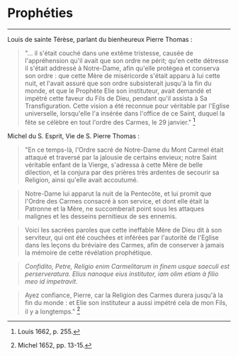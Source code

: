 # Prophéties

***

Louis de sainte Térèse, parlant du bienheureux Pierre Thomas :

> "... il s'était couché dans une extême tristesse, causée de l'appréhension qu'il avait que son ordre ne périt; qu'en cette détresse il s'était addressé à Notre-Dame, afin qu'elle protégea et conserva son ordre : que cette Mère de miséricorde s'était apparu à lui cette nuit, et l'avait assuré que son ordre subsisterait jusqu'à la fin du monde, et que le Prophète Elie son instituteur, avait demandé et impétré cette faveur du Fils de Dieu, pendant qu'il assista à Sa Transfiguration. Cette vision a été reconnue pour véritable par l'Eglise universelle, lorsqu'elle l'a insérée dans l'office de ce Saint, duquel la fête se célèbre en tout l'ordre des Carmes, le 29 janvier." [^1]

[^1]: Louis 1662, p. 255.

Michel du S. Esprit, Vie de S. Pierre Thomas :

> "En ce temps-là, l'Ordre sacré de Notre-Dame du Mont Carmel était attaqué et traversé par la jalousie de certains envieux; notre Saint véritable enfant de la Vierge, s'adressa à cette Mère de belle dilection, et la conjura par des prières très ardentes de secourir sa Religion, ainsi qu'elle avait accoutumé. 

> Notre-Dame lui apparut la nuit de la Pentecôte, et lui promit que l'Ordre des Carmes consacré à son service, et dont elle était la Patronne et la Mère, ne succomberait point sous les attaques malignes et les desseins pernitieux de ses ennemis.

> Voici les sacrées paroles que cette ineffable Mère de Dieu dit à son serviteur, qui ont été couchées et inférées par l'autorité de l'Eglise dans les leçons du bréviaire des Carmes, afin de conserver à jamais la mémoire de cette révélation prophétique.

> *Confidito, Petre, Religio enim Carmelitarum in finem usque saeculi est perserveratura. Elius nanoque eius institutor, iam olim etiam à filio meo id impetravit*.

> Ayez confiance, Pierre, car la Religion des Carmes durera jusqu'à la fin du monde : et Elie son instituteur a aussi impétré cela de mon Fils, il y a longtemps." [^2]

[^2]: Michel 1652, pp. 13-15.



